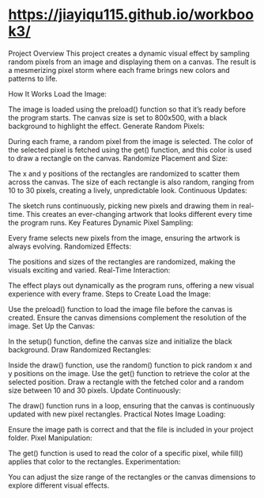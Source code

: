 # https://jiayiqu115.github.io/workbook3/
Project Overview
This project creates a dynamic visual effect by sampling random pixels from an image and displaying them on a canvas. The result is a mesmerizing pixel storm where each frame brings new colors and patterns to life.

How It Works
Load the Image:

The image is loaded using the preload() function so that it’s ready before the program starts.
The canvas size is set to 800x500, with a black background to highlight the effect.
Generate Random Pixels:

During each frame, a random pixel from the image is selected.
The color of the selected pixel is fetched using the get() function, and this color is used to draw a rectangle on the canvas.
Randomize Placement and Size:

The x and y positions of the rectangles are randomized to scatter them across the canvas.
The size of each rectangle is also random, ranging from 10 to 30 pixels, creating a lively, unpredictable look.
Continuous Updates:

The sketch runs continuously, picking new pixels and drawing them in real-time.
This creates an ever-changing artwork that looks different every time the program runs.
Key Features
Dynamic Pixel Sampling:

Every frame selects new pixels from the image, ensuring the artwork is always evolving.
Randomized Effects:

The positions and sizes of the rectangles are randomized, making the visuals exciting and varied.
Real-Time Interaction:

The effect plays out dynamically as the program runs, offering a new visual experience with every frame.
Steps to Create
Load the Image:

Use the preload() function to load the image file before the canvas is created.
Ensure the canvas dimensions complement the resolution of the image.
Set Up the Canvas:

In the setup() function, define the canvas size and initialize the black background.
Draw Randomized Rectangles:

Inside the draw() function, use the random() function to pick random x and y positions on the image.
Use the get() function to retrieve the color at the selected position.
Draw a rectangle with the fetched color and a random size between 10 and 30 pixels.
Update Continuously:

The draw() function runs in a loop, ensuring that the canvas is continuously updated with new pixel rectangles.
Practical Notes
Image Loading:

Ensure the image path is correct and that the file is included in your project folder.
Pixel Manipulation:

The get() function is used to read the color of a specific pixel, while fill() applies that color to the rectangles.
Experimentation:

You can adjust the size range of the rectangles or the canvas dimensions to explore different visual effects.
